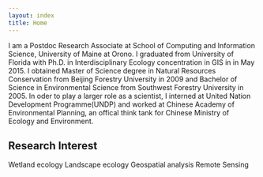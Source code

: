 ```yaml
---
layout: index
title: Home
---
```



I am a Postdoc Research Associate at School of Computing and Information Science, University of Maine at Orono. I graduated from University of Florida with Ph.D. in Interdisciplinary Ecology concentration in GIS in in May 2015. I obtained Master of Science degree in Natural Resources Conservation from Beijing Forestry University in 2009 and Bachelor of Science in Environmental Science from Southwest Forestry University in 2005. In oder to play a larger role as a scientist, I interned at United Nation Development Programme(UNDP) and worked at Chinese Academy of Environmental Planning, an offical think tank for Chinese Ministry of Ecology and Environment.


## Research Interest

Wetland ecology
Landscape ecology
Geospatial analysis
Remote Sensing 
